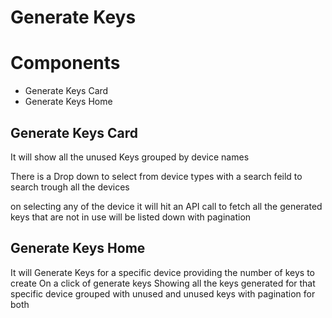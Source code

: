 # Generate Keys

# Components

* Generate Keys Card
* Generate Keys Home

## Generate Keys Card

It will show all the unused Keys grouped by device names

There is a Drop down to select from device types with a search feild to search 
trough all the devices

on selecting any of the device it will hit an API call to fetch all the generated keys that are 
not in use will be listed down with pagination

## Generate Keys Home

It will Generate Keys for a specific device providing the number of keys to create
On a click of generate keys
Showing all the keys generated for that specific device 
grouped with unused and unused keys 
with pagination for both


 
